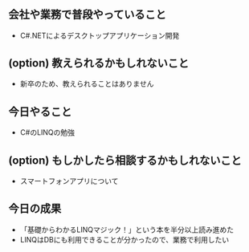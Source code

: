 # <msampei>

## 会社や業務で普段やっていること
 - C#.NETによるデスクトップアプリケーション開発

## (option) 教えられるかもしれないこと
 - 新卒のため、教えられることはありません

## 今日やること
 - C#のLINQの勉強

## (option) もしかしたら相談するかもしれないこと
 - スマートフォンアプリについて

## 今日の成果
 - 「基礎からわかるLINQマジック！」という本を半分以上読み進めた
 - LINQはDBにも利用できることが分かったので、業務で利用したい
